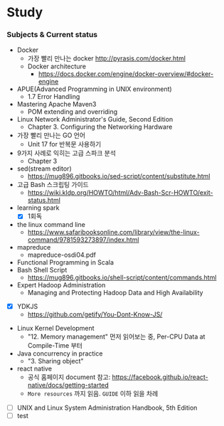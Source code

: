 # Study

### Subjects & Current status

- Docker
  - 가장 빨리 만나는 docker http://pyrasis.com/docker.html
  - Docker architecture
    - https://docs.docker.com/engine/docker-overview/#docker-engine
- APUE(Advanced Programming in UNIX environment)
  - 1.7 Error Handling
- Mastering Apache Maven3
  - POM extending and overriding
- Linux Network Administrator's Guide, Second Edition
  - Chapter 3. Configuring the Networking Hardware
- 가장 빨리 만나는 GO 언어
  - Unit 17 for 반복문 사용하기
- 9가지 사례로 익히는 고급 스파크 분석
  - Chapter 3
- sed(stream editor)
  - https://mug896.gitbooks.io/sed-script/content/substitute.html
- 고급 Bash 스크립팅 가이드
  - https://wiki.kldp.org/HOWTO/html/Adv-Bash-Scr-HOWTO/exit-status.html
- learning spark
  - [x] 1회독
- the linux command line
  - https://www.safaribooksonline.com/library/view/the-linux-command/9781593273897/index.html
- mapreduce
  - mapreduce-osdi04.pdf
- Functional Programming in Scala
- Bash Shell Script
  - https://mug896.gitbooks.io/shell-script/content/commands.html
- Expert Hadoop Administration
  - Managing and Protecting Hadoop Data and High Availability
- [x] YDKJS
  - https://github.com/getify/You-Dont-Know-JS/
- Linux Kernel Development
  - "12. Memory management" 먼저 읽어보는 중, Per-CPU Data at Compile-Time 부터
- Java concurrency in practice
  - "3. Sharing object"
- react native
  - 공식 홈페이지 document 참고: https://facebook.github.io/react-native/docs/getting-started
  - `More resources` 까지 읽음. `GUIDE` 이하 읽을 차례
- [ ] UNIX and Linux System Administration Handbook, 5th Edition
- [ ] test
